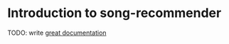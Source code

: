 # Introduction to song-recommender

TODO: write [great documentation](http://jacobian.org/writing/what-to-write/)

